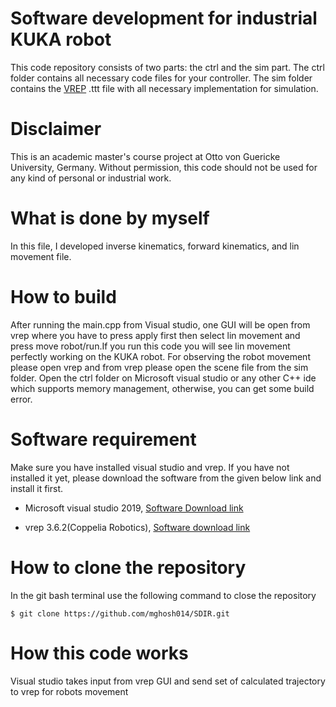# Software development for industrial KUKA robot
This code repository consists of two parts: the ctrl and the sim part. The ctrl folder contains all necessary code files for your controller. The sim folder contains the [VREP](https://www.coppeliarobotics.com/) .ttt file with all necessary implementation for simulation.

# Disclaimer
This is an academic master's course project at Otto von Guericke University, Germany. Without permission, this code should not be used for any kind of personal or industrial work.

# What is done by myself
In this file, I developed inverse kinematics, forward kinematics, and lin movement file. 

# How to build
After running the main.cpp from Visual studio, one GUI will be open from vrep where you have to press apply first then select lin movement and press move robot/run.If you run this code you will see lin movement perfectly working on the KUKA robot. For observing the robot movement please open vrep and from vrep please open the scene file from the sim folder. Open the ctrl folder on Microsoft visual studio or any other C++ ide which supports memory management, otherwise, you can get some build error.


# Software requirement 

Make sure you have installed visual studio and vrep. If you have not installed it yet, please download the software from the given below link and install it first.

* Microsoft visual studio 2019, [Software Download link](https://visualstudio.microsoft.com/downloads/)

* vrep 3.6.2(Coppelia Robotics), [Software download link](https://www.coppeliarobotics.com/previousVersions)

# How to clone the repository
In the git bash terminal use the following command to close the repository

    $ git clone https://github.com/mghosh014/SDIR.git

# How this code works
Visual studio takes input from vrep GUI and send set of calculated trajectory to vrep for robots movement


